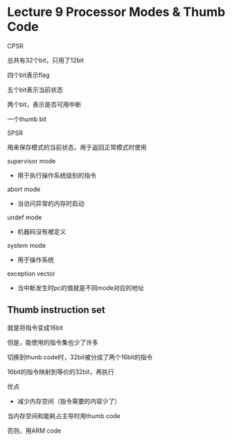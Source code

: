 # Lecture 9 Processor Modes & Thumb Code

CPSR

总共有32个bit，只用了12bit

四个bit表示flag

五个bit表示当前状态

两个bit，表示是否可用中断

一个thumb bit

SPSR

用来保存模式的当前状态，用于返回正常模式时使用

supervisor mode

- 用于执行操作系统级别的指令

abort mode

- 当访问异常的内存时启动

undef mode

- 机器码没有被定义

system mode

- 用于操作系统

exception vector

- 当中断发生时pc的值就是不同mode对应的地址

## Thumb instruction set

就是将指令变成16bit

但是，能使用的指令集也少了许多

切换到thunb code时，32bit被分成了两个16bit的指令

16bit的指令映射到等价的32bit，再执行

优点

- 减少内存空间（指令需要的内容少了）

当内存空间和能耗占主导时用thumb code

否则，用ARM code